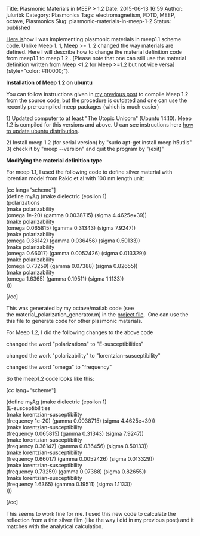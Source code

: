 Title: Plasmonic Materials in MEEP > 1.2
Date: 2015-06-13 16:59
Author: juluribk
Category: Plasmonics
Tags: electromagnetism, FDTD, MEEP, octave, Plasmonics
Slug: plasmonic-materials-in-meep-1-2
Status: published

[Here is](http://juluribk.com/2011/04/27/plasmonic-materials-in-meep/ "Plasmonic materials in MEEP")how I was implementing plasmonic materials in meep1.1 scheme code. Unlike Meep 1. 1, Meep &gt;= 1. 2 changed the way materials are defined. Here I will describe how to change the material definition code from meep1.1 to meep 1.2 . [Please note that one can still use the material definition written from Meep &lt;1.2 for Meep &gt;=1.2 but not vice versa]{style="color: #ff0000;"}.

**Installation of Meep 1.2 on ubuntu**

You can follow instructions given in [my previous post](http://juluribk.com/2013/07/20/installing-meep-1-2-on-ubuntu/ "Installing Meep 1.2 on ubuntu") to compile Meep 1.2 from the source code, but the procedure is outdated and one can use the recently pre-compiled meep packages (which is much easier)

1\) Updated computer to at least "The Utopic Unicorn" (Ubuntu 14.10). Meep 1.2 is compiled for this versions and above. U can see instructions here [how to update ubuntu distribution](http://www.ubuntu.com/download/desktop/upgrade).

2\) Install meep 1.2 (for serial version) by "sudo apt-get install meep h5utils"  
3) check it by "meep --version" and quit the program by "(exit)"

**Modifying the material definition type**

For meep 1.1, I used the following code to define silver material with lorentian model from Rakic et al with 100 nm length unit:

\[cc lang="scheme"\]  
(define myAg (make dielectric (epsilon 1)  
(polarizations  
(make polarizability  
(omega 1e-20) (gamma 0.0038715) (sigma 4.4625e+39))  
(make polarizability  
(omega 0.065815) (gamma 0.31343) (sigma 7.9247))  
(make polarizability  
(omega 0.36142) (gamma 0.036456) (sigma 0.50133))  
(make polarizability  
(omega 0.66017) (gamma 0.0052426) (sigma 0.013329))  
(make polarizability  
(omega 0.73259) (gamma 0.07388) (sigma 0.82655))  
(make polarizability  
(omega 1.6365) (gamma 0.19511) (sigma 1.1133))  
)))

\[/cc\]

This was generated by my octave/matlab code (see the material\_polarization\_generator.m) in the [project file](http://juluribk.com/wp-content/uploads/2011/04/reflection_meep_material_generator.zip).  One can use the this file to generate code for other plasmonic materials.

For Meep 1.2, I did the following changes to the above code

changed the word "polarizations" to "E-susceptibilities"

changed the work "polarizability" to "lorentzian-susceptibility"

changed the word "omega" to "frequency"

So the meep1.2 code looks like this:

\[cc lang="scheme"\]

(define myAg (make dielectric (epsilon 1)  
(E-susceptibilities  
(make lorentzian-susceptibility  
(frequency 1e-20) (gamma 0.0038715) (sigma 4.4625e+39))  
(make lorentzian-susceptibility  
(frequency 0.065815) (gamma 0.31343) (sigma 7.9247))  
(make lorentzian-susceptibility  
(frequency 0.36142) (gamma 0.036456) (sigma 0.50133))  
(make lorentzian-susceptibility  
(frequency 0.66017) (gamma 0.0052426) (sigma 0.013329))  
(make lorentzian-susceptibility  
(frequency 0.73259) (gamma 0.07388) (sigma 0.82655))  
(make lorentzian-susceptibility  
(frequency 1.6365) (gamma 0.19511) (sigma 1.1133))  
)))

\[/cc\]

This seems to work fine for me. I used this new code to calculate the reflection from a thin silver film (like the way i did in my previous post) and it matches with the analytical calculation.
